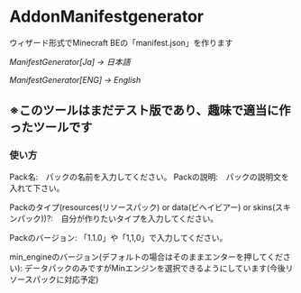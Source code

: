 # AddonManifestgenerator
ウィザード形式でMinecraft BEの「manifest.json」を作ります

*ManifestGenerator[Ja] -> 日本語*

*ManifestGenerator[ENG] -> English*

## ※このツールはまだテスト版であり、趣味で適当に作ったツールです

### 使い方
Pack名:　パックの名前を入力してください。
Packの説明:　パックの説明文を入れて下さい。

Packのタイプ(resources(リソースパック) or data(ビヘイビアー) or skins(スキンパック))?:　自分が作りたいタイプを入力してください。

Packのバージョン: 「1.1.0」や「1,1,0」で入力してください。

min_engineのバージョン(デフォルトの場合はそのままエンターを押してください): データパックのみですがMinエンジンを選択できるようにしています(今後リソースパックに対応予定)
	
